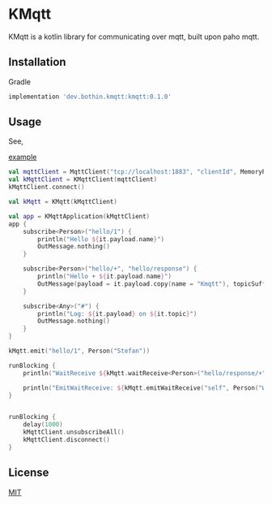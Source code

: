 # KMqtt

KMqtt is a kotlin library for communicating over mqtt, built upon paho mqtt.

## Installation

Gradle

```gradle
implementation 'dev.bothin.kmqtt:kmqtt:0.1.0'
```

## Usage

See,

[example](https://github.com/hemma/kmqtt/blob/master/example/src/main/kotlin/dev/bothin/kmqtt/examples/Main.kt)

```kotlin
val mqttClient = MqttClient("tcp://localhost:1883", "clientId", MemoryPersistence())
val kMqttClient = KMqttClient(mqttClient)
kMqttClient.connect()

val kMqtt = KMqtt(kMqttClient)

val app = KMqttApplication(kMqttClient)
app {
    subscribe<Person>("hello/1") {
        println("Hello ${it.payload.name}")
        OutMessage.nothing()
    }

    subscribe<Person>("hello/+", "hello/response") {
        println("Hello + ${it.payload.name}")
        OutMessage(payload = it.payload.copy(name = "Kmqtt"), topicSuffix = "id")
    }

    subscribe<Any>("#") {
        println("Log: ${it.payload} on ${it.topic}")
        OutMessage.nothing()
    }
}

kMqtt.emit("hello/1", Person("Stefan"))

runBlocking {
    println("WaitReceive ${kMqtt.waitReceive<Person>("hello/response/+")}")

    println("EmitWaitReceive: ${kMqtt.emitWaitReceive("self", Person("Who?"), "self")}")
}


runBlocking {
    delay(1000)
    kMqttClient.unsubscribeAll()
    kMqttClient.disconnect()
}
```


## License
[MIT](https://choosealicense.com/licenses/mit/)
